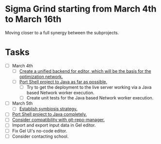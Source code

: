 # Sigma Grind starting from March 4th to March 16th
Moving closer to a full synergy between the subprojects.
# Tasks
* [ ] March 4th
    * [ ] [Create a unified backend for editor, which will be the basis for the optimization network.](../features/2024-11-13-t37-solve-sport-lesson-assignment.md)
    * [ ] [Port Shell project to Java as far as possible,](../compatibility-portability-and-adaptability/2025-02-25-t59-port-shell-project-to-java-and-the-network-worker.md)
        * [ ] Try to get the deployment to the live server working via a Java based Network worker execution.
        * [ ] Create unit tests for the Java based Network worker execution.
* [ ] March 5th
    * [ ] [Establish symbiosis strategy.](../cooperation-and-symbiosis/2025-03-01-establish-symbiosis-strategy.md)
* [ ] [Port Shell project to Java completely.](../compatibility-portability-and-adaptability/2025-02-25-t59-port-shell-project-to-java-and-the-network-worker.md)
* [ ] [Consider compatibility with git-repo-manager.](../cooperation-and-symbiosis/2022-10-25-consider-compatibility-with-git-repo-manager.md)
* [ ] Import and export input data in Gel editor.
* [ ] Fix Gel UI's no-code editor.
* [ ] Consider contacting school.